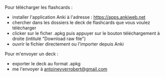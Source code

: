 Pour télécharger les flashcards :
- installer l'application Anki à l'adresse : https://apps.ankiweb.net
- chercher dans les dossiers le deck de flashcards que vous voulez télécharger
- clicker sur le ficher .apkg puis appuyer sur le bouton téléchargement à droite (intitulé "Download raw file")
- ouvrir le fichier directement ou l'importer depuis Anki

Pour m'envoyer un deck :
- exporter le deck au format .apkg
- me l'envoyer à antoineyverrobert@gmail.com
